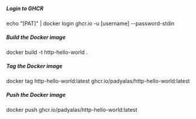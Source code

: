 ##### Login to GHCR
echo "[PAT]" | docker login ghcr.io -u [username] --password-stdin

##### Build the Docker image
docker build -t http-hello-world .

##### Tag the Docker image
docker tag http-hello-world:latest ghcr.io/padyalas/http-hello-world:latest

##### Push the Docker image
docker push ghcr.io/padyalas/http-hello-world:latest
